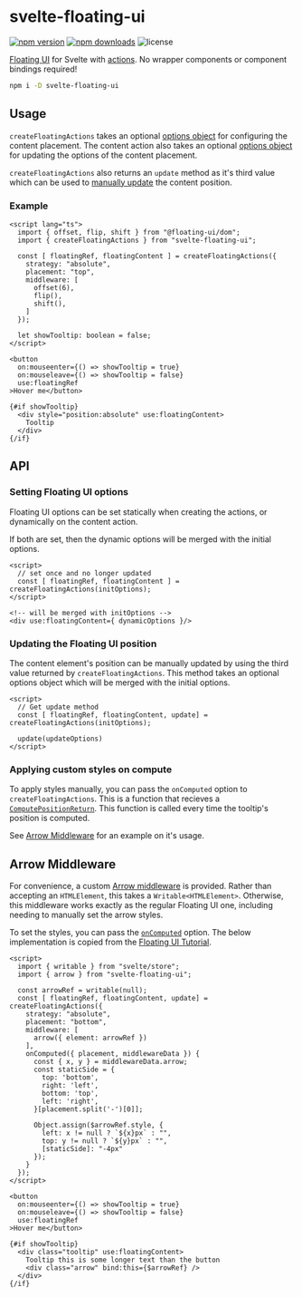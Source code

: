 # svelte-floating-ui

[![npm version](http://img.shields.io/npm/v/svelte-floating-ui.svg)](https://www.npmjs.com/package/svelte-floating-ui)
[![npm downloads](https://img.shields.io/npm/dm/svelte-floating-ui.svg)](https://www.npmjs.com/package/svelte-floating-ui)
![license](https://img.shields.io/npm/l/svelte-floating-ui)

[Floating UI](https://github.com/floating-ui/floating-ui/) for Svelte with [actions](https://svelte.dev/docs#use_action). No wrapper components or component bindings required!

```bash
npm i -D svelte-floating-ui
```

## Usage

`createFloatingActions` takes an optional [options object](https://floating-ui.com/docs/computePosition#options) for configuring the content placement. The content action also takes an optional [options object](https://floating-ui.com/docs/computePosition#options) for updating the options of the content placement.

`createFloatingActions` also returns an `update` method as it's third value which can be used to [manually update](https://floating-ui.com/docs/computePosition#updating) the content position.

### Example

```svelte
<script lang="ts">
  import { offset, flip, shift } from "@floating-ui/dom";
  import { createFloatingActions } from "svelte-floating-ui";

  const [ floatingRef, floatingContent ] = createFloatingActions({
    strategy: "absolute",
    placement: "top",
    middleware: [
      offset(6),
      flip(),
      shift(),
    ]
  });

  let showTooltip: boolean = false;
</script>

<button 
  on:mouseenter={() => showTooltip = true}
  on:mouseleave={() => showTooltip = false}
  use:floatingRef
>Hover me</button>

{#if showTooltip}
  <div style="position:absolute" use:floatingContent>
    Tooltip
  </div>
{/if}
```

## API

### Setting Floating UI options

Floating UI options can be set statically when creating the actions, or dynamically on the content action.

If both are set, then the dynamic options will be merged with the initial options.

```svelte
<script>
  // set once and no longer updated
  const [ floatingRef, floatingContent ] = createFloatingActions(initOptions);
</script>

<!-- will be merged with initOptions -->
<div use:floatingContent={ dynamicOptions }/>
```

### Updating the Floating UI position

The content element's position can be manually updated by using the third value returned by `createFloatingActions`. This method takes an optional options object which will be merged with the initial options.

```svelte
<script>
  // Get update method
  const [ floatingRef, floatingContent, update] = createFloatingActions(initOptions);

  update(updateOptions)
</script>
```

### Applying custom styles on compute

To apply styles manually, you can pass the `onComputed` option to `createFloatingActions`. This is a function that recieves a [`ComputePositionReturn`](https://floating-ui.com/docs/computeposition#return-value). This function is called every time the tooltip's position is computed.

See [Arrow Middleware](#arrow-middleware) for an example on it's usage.

## Arrow Middleware

For convenience, a custom [Arrow middleware](https://floating-ui.com/docs/arrow) is provided. Rather than accepting an `HTMLElement`, this takes a `Writable<HTMLElement>`. Otherwise, this middleware works exactly as the regular Floating UI one, including needing to manually set the arrow styles.

To set the styles, you can pass the [`onComputed`](#applying-custom-styles-on-compute) option. The below implementation is copied from the [Floating UI Tutorial](https://floating-ui.com/docs/tutorial#arrow-middleware).

```svelte
<script>
  import { writable } from "svelte/store";
  import { arrow } from "svelte-floating-ui";

  const arrowRef = writable(null);
  const [ floatingRef, floatingContent, update] = createFloatingActions({
    strategy: "absolute",
    placement: "bottom",
    middleware: [
      arrow({ element: arrowRef })
    ],
    onComputed({ placement, middlewareData }) {
      const { x, y } = middlewareData.arrow;
      const staticSide = {
        top: 'bottom',
        right: 'left',
        bottom: 'top',
        left: 'right',
      }[placement.split('-')[0]];

      Object.assign($arrowRef.style, {
        left: x != null ? `${x}px` : "",
        top: y != null ? `${y}px` : "",
        [staticSide]: "-4px"
      });
    }
  });
</script>

<button 
  on:mouseenter={() => showTooltip = true}
  on:mouseleave={() => showTooltip = false}
  use:floatingRef
>Hover me</button>

{#if showTooltip}
  <div class="tooltip" use:floatingContent>
    Tooltip this is some longer text than the button
    <div class="arrow" bind:this={$arrowRef} />
  </div>
{/if}
```
